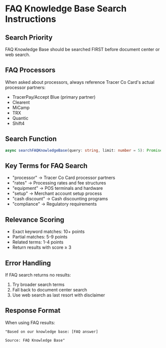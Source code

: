 # FAQ Knowledge Base Search Instructions

## Search Priority
FAQ Knowledge Base should be searched FIRST before document center or web search.

## FAQ Processors
When asked about processors, always reference Tracer Co Card's actual processor partners:
- TracerPay/Accept Blue (primary partner)
- Clearent
- MiCamp  
- TRX
- Quantic
- Shift4

## Search Function
```typescript
async searchFAQKnowledgeBase(query: string, limit: number = 5): Promise<FAQResult[]>
```

## Key Terms for FAQ Search
- "processor" → Tracer Co Card processor partners
- "rates" → Processing rates and fee structures
- "equipment" → POS terminals and hardware
- "setup" → Merchant account setup process
- "cash discount" → Cash discounting programs
- "compliance" → Regulatory requirements

## Relevance Scoring
- Exact keyword matches: 10+ points
- Partial matches: 5-9 points
- Related terms: 1-4 points
- Return results with score ≥ 3

## Error Handling
If FAQ search returns no results:
1. Try broader search terms
2. Fall back to document center search
3. Use web search as last resort with disclaimer

## Response Format
When using FAQ results:
```
"Based on our knowledge base: [FAQ answer]

Source: FAQ Knowledge Base"
```